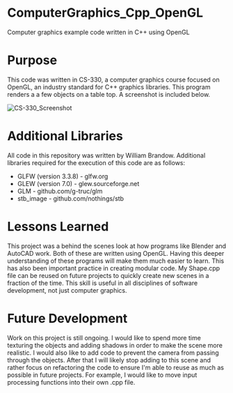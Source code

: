 # ComputerGraphics_Cpp_OpenGL
Computer graphics example code written in C++ using OpenGL

# Purpose
This code was written in CS-330, a computer graphics course focused on OpenGL, an industry standard for C++ graphics libraries.  This program renders a a few objects on a table top.  A screenshot is included below.

![CS-330_Screenshot](https://user-images.githubusercontent.com/31283921/221336913-85d96402-1c60-42c1-b334-e1d0bb2aebd9.jpg)

# Additional Libraries
All code in this repository was written by William Brandow.  Additional libraries required for the execution of this code are as follows:
 - GLFW (version 3.3.8) - glfw.org
 - GLEW (version 7.0) - glew.sourceforge.net
 - GLM - github.com/g-truc/glm
 - stb_image - github.com/nothings/stb
 
 # Lessons Learned
 This project was a behind the scenes look at how programs like Blender and AutoCAD work.  Both of these are written using OpenGL.  Having this deeper understanding of these programs will make them much easier to learn. 
 This has also been important practice in creating modular code.  My Shape.cpp file can be reused on future projects to quickly create new scenes in a fraction of the time.  This skill is useful in all disciplines of software development, not just computer graphics.
 
 # Future Development
Work on this project is still ongoing.  I would like to spend more time texturing the objects and adding shadows in order to make the scene more realistic.  I would also like to add code to prevent the camera from passing through the objects.  After that I will likely stop adding to this scene and rather focus on refactoring the code to ensure I'm able to reuse as much as possible in future projects.  For example, I would like to move input processing functions into their own .cpp file.  
 
 
 
